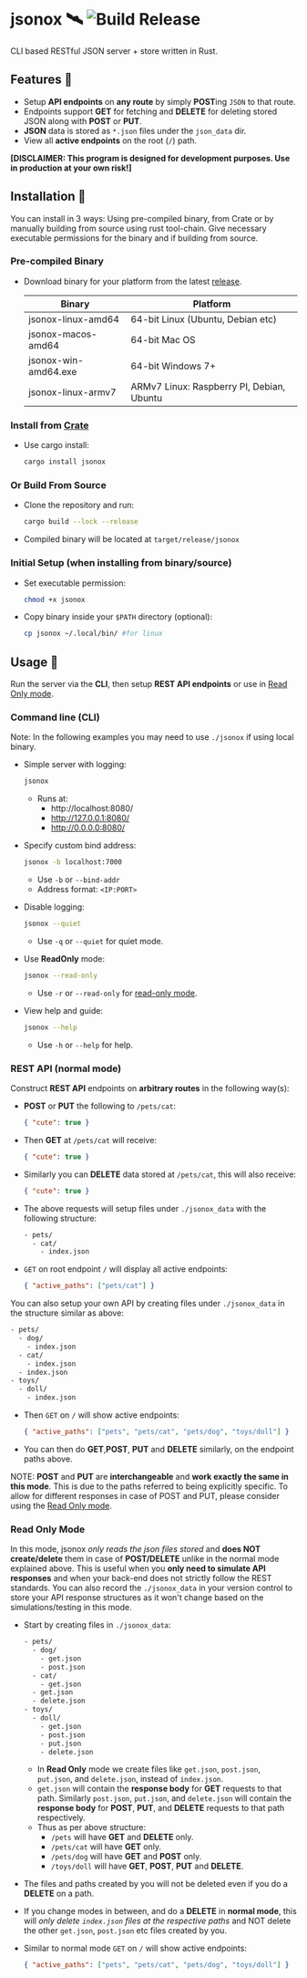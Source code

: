 # jsonox 🛰 ![Build Release](https://github.com/nilaysavant/jsonox/workflows/Build%20Release/badge.svg?branch=v0.1.0)

CLI based RESTful JSON server + store written in Rust.

## Features 🚀

- Setup **API endpoints** on **any route** by simply **POST**ing `JSON` to that route.
- Endpoints support **GET** for fetching and **DELETE** for deleting stored JSON along with **POST** or **PUT**.
- **JSON** data is stored as `*.json` files under the `json_data` dir.
- View all **active endpoints** on the root (`/`) path.

**[DISCLAIMER: This program is designed for development purposes. Use in production at your own risk!]**

## Installation 🔧

You can install in 3 ways: Using pre-compiled binary, from Crate or by manually building from source using rust tool-chain. Give necessary executable permissions for the binary and if building from source.

### Pre-compiled Binary

- Download binary for your platform from the latest [release](https://github.com/nilaysavant/jsonox/releases).

  | Binary               | Platform                                  |
  | -------------------- | ----------------------------------------- |
  | jsonox-linux-amd64   | 64-bit Linux (Ubuntu, Debian etc)         |
  | jsonox-macos-amd64   | 64-bit Mac OS                             |
  | jsonox-win-amd64.exe | 64-bit Windows 7+                         |
  | jsonox-linux-armv7   | ARMv7 Linux: Raspberry PI, Debian, Ubuntu |

### Install from [Crate](https://crates.io/crates/jsonox)

- Use cargo install:

  ```bash
  cargo install jsonox
  ```

### Or Build From Source

- Clone the repository and run:

  ```bash
  cargo build --lock --release
  ```

- Compiled binary will be located at `target/release/jsonox`

### Initial Setup (when installing from binary/source)

- Set executable permission:

  ```bash
  chmod +x jsonox
  ```

- Copy binary inside your `$PATH` directory (optional):

  ```bash
  cp jsonox ~/.local/bin/ #for linux
  ```

## Usage 📡

Run the server via the **CLI**, then setup **REST API endpoints** or use in [Read Only mode](#read-only-mode).

### Command line (CLI)

Note: In the following examples you may need to use `./jsonox` if using local binary.

- Simple server with logging:

  ```bash
  jsonox
  ```

  - Runs at:
    - http://localhost:8080/
    - http://127.0.0.1:8080/
    - http://0.0.0.0:8080/

- Specify custom bind address:

  ```bash
  jsonox -b localhost:7000
  ```

  - Use `-b` or `--bind-addr`
  - Address format: `<IP:PORT>`

- Disable logging:

  ```bash
  jsonox --quiet
  ```

  - Use `-q` or `--quiet` for quiet mode.

- Use **ReadOnly** mode:

  ```bash
  jsonox --read-only
  ```

  - Use `-r` or `--read-only` for [read-only mode](#read-only-mode).

- View help and guide:

  ```bash
  jsonox --help
  ```

  - Use `-h` or `--help` for help.

### REST API (normal mode)

Construct **REST API** endpoints on **arbitrary routes** in the following way(s):

- **POST** or **PUT** the following to `/pets/cat`:

  ```json
  { "cute": true }
  ```

- Then **GET** at `/pets/cat` will receive:

  ```json
  { "cute": true }
  ```

- Similarly you can **DELETE** data stored at `/pets/cat`, this will also receive:

  ```json
  { "cute": true }
  ```

- The above requests will setup files under `./jsonox_data` with the following structure:

  ```bash
  - pets/
    - cat/
      - index.json
  ```

- `GET` on root endpoint `/` will display all active endpoints:

  ```json
  { "active_paths": ["pets/cat"] }
  ```

You can also setup your own API by creating files under `./jsonox_data` in the structure similar as above:

```bash
- pets/
  - dog/
    - index.json
  - cat/
    - index.json
  - index.json
- toys/
  - doll/
    - index.json
```

- Then `GET` on `/` will show active endpoints:

  ```json
  { "active_paths": ["pets", "pets/cat", "pets/dog", "toys/doll"] }
  ```

- You can then do **GET**,**POST**, **PUT** and **DELETE** similarly, on the endpoint paths above.

NOTE: **POST** and **PUT** are **interchangeable** and **work exactly the same in this mode**. This is due to the paths referred to being explicitly specific. To allow for different responses in case of POST and PUT, please consider using the [Read Only mode](#read-only-mode).

### Read Only Mode

In this mode, jsonox _only reads the json files stored_ and **does NOT create/delete** them in case of **POST/DELETE** unlike in the normal mode explained above. This is useful when you **only need to simulate API responses** and when your back-end does not strictly follow the REST standards. You can also record the `./jsonox_data` in your version control to store your API response structures as it won't change based on the simulations/testing in this mode.

- Start by creating files in `./jsonox_data`:

  ```bash
  - pets/
    - dog/
      - get.json
      - post.json
    - cat/
      - get.json
    - get.json
    - delete.json
  - toys/
    - doll/
      - get.json
      - post.json
      - put.json
      - delete.json
  ```

  - In **Read Only** mode we create files like `get.json`, `post.json`, `put.json`, and `delete.json`, instead of `index.json`.
  - `get.json` will contain the **response body** for **GET** requests to that path. Similarly `post.json`, `put.json`, and `delete.json` will contain the **response body** for **POST**, **PUT**, and **DELETE** requests to that path respectively.
  - Thus as per above structure:
    - `/pets` will have **GET** and **DELETE** only.
    - `/pets/cat` will have **GET** only.
    - `/pets/dog` will have **GET** and **POST** only.
    - `/toys/doll` will have **GET**, **POST**, **PUT** and **DELETE**.

- The files and paths created by you will not be deleted even if you do a **DELETE** on a path.
- If you change modes in between, and do a **DELETE** in **normal mode**, this will _only delete `index.json` files at the respective paths_ and NOT delete the other `get.json`, `post.json` etc files created by you.

- Similar to normal mode `GET` on `/` will show active endpoints:

  ```json
  { "active_paths": ["pets", "pets/cat", "pets/dog", "toys/doll"] }
  ```
